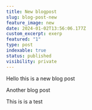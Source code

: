 ```yaml
---
title: New blogpost
slug: blog-post-new
feature_image: new
date: 2024-01-02T13:56:06.177Z
custom_excerpt: exerp
featured: "1"
type: post
indexable: true
status: published
visibility: private
---
```


Hello this is a new blog post

Another blog post

This is is a test